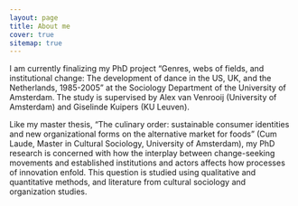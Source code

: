 ```yaml
---
layout: page
title: About me
cover: true
sitemap: true
---
```


I am currently finalizing my PhD project “Genres, webs of fields, and institutional change: The development of dance in the US, UK, and the Netherlands, 1985-2005” at the Sociology Department of the University of Amsterdam. The study is supervised by Alex van Venrooij (University of Amsterdam) and Giselinde Kuipers (KU Leuven).

Like my master thesis, “The culinary order: sustainable consumer identities and new organizational forms on the alternative market for foods” (Cum Laude, Master in Cultural Sociology, University of Amsterdam), my PhD research is concerned with how the interplay between change-seeking movements and established institutions and actors affects how processes of innovation enfold. This question is studied using qualitative and quantitative methods, and literature from cultural sociology and organization studies.
